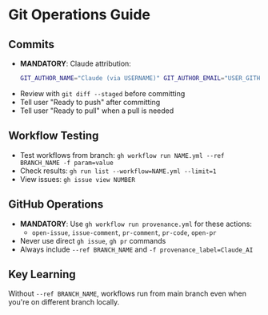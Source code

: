 # Git Operations Guide

## Commits
- **MANDATORY**: Claude attribution:
  ```bash
  GIT_AUTHOR_NAME="Claude (via USERNAME)" GIT_AUTHOR_EMAIL="USER_GITHUB_EMAIL" GIT_COMMITTER_NAME="Claude (via USERNAME)" GIT_COMMITTER_EMAIL="USER_GITHUB_EMAIL" git commit --no-gpg-sign -m "commit message"
  ```
- Review with `git diff --staged` before committing
- Tell user "Ready to push" after committing
- Tell user "Ready to pull"  when a pull is needed

## Workflow Testing
- Test workflows from branch: `gh workflow run NAME.yml --ref BRANCH_NAME -f param=value`
- Check results: `gh run list --workflow=NAME.yml --limit=1`
- View issues: `gh issue view NUMBER`

## GitHub Operations
- **MANDATORY**: Use `gh workflow run provenance.yml` for these actions:
  - `open-issue`, `issue-comment`, `pr-comment`, `pr-code`, `open-pr`
- Never use direct `gh issue`, `gh pr` commands
- Always include `--ref BRANCH_NAME` and `-f provenance_label=Claude_AI`

## Key Learning
Without `--ref BRANCH_NAME`, workflows run from main branch even when you're on different branch locally.